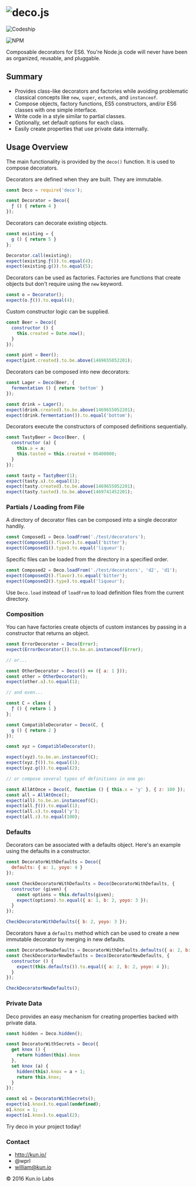 # ![deco.js](https://raw.githubusercontent.com/wprl/deco/master/deco.jpeg "deco.js")

![Codeship](https://codeship.com/projects/9440eb40-357b-0134-488a-06ccef9b395f/status?branch=v2)

![NPM](https://nodei.co/npm/deco.png?downloads=true&downloadRank=true&stars=true)

Composable decorators for ES6.  You're Node.js code will never have been as organized, reusable, and pluggable.

## Summary

-   Provides class-like decorators and factories while avoiding problematic classical concepts like `new`, `super`, `extends`, and `instanceof`.
-   Compose objects, factory functions, ES5 constructors, and/or ES6 classes with one simple interface.
-   Write code in a style similar to partial classes.
-   Optionally, set default options for each class.
-   Easily create properties that use private data internally.

## Usage Overview

The main functionality is provided by the `deco()` function.  It is used to compose decorators.

Decorators are defined when they are built.  They are immutable.

```javascript
const Deco = require('deco');

const Decorator = Deco({
  ƒ () { return 4 }
});
```

Decorators can decorate existing objects.

```javascript
const existing = {
  g () { return 5 }
};

Decorator.call(existing);
expect(existing.ƒ()).to.equal(4);
expect(existing.g()).to.equal(5);
```

Decorators can be used as factories.  Factories are functions that create objects but don't require using the `new` keyword.

```javascript
const o = Decorator();
expect(o.ƒ()).to.equal(4);
```

Custom constructor logic can be supplied.

```javascript
const Beer = Deco({
  constructor () {
    this.created = Date.now();
  }
});

const pint = Beer();
expect(pint.created).to.be.above(1469655052201);
```

Decorators can be composed into new decorators:

```javascript
const Lager = Deco(Beer, {
  fermentation () { return 'bottom' }
});

const drink = Lager();
expect(drink.created).to.be.above(1469655052201);
expect(drink.fermentation()).to.equal('bottom');
```

Decorators execute the constructors of composed definitions sequentially.

```javascript
const TastyBeer = Deco(Beer, {
  constructor (a) {
    this.a = a;
    this.tasted = this.created + 86400000;
  }
});

const tasty = TastyBeer(1);
expect(tasty.a).to.equal(1);
expect(tasty.created).to.be.above(1469655052201);
expect(tasty.tasted).to.be.above(1469741452201);
```

### Partials / Loading from File

A directory of decorator files can be composed into a single decorator handily.

```javascript
const Composed1 = Deco.loadFrom('./test/decorators');
expect(Composed1().flavor).to.equal('bitter');
expect(Composed1().type).to.equal('liqueur');
```

Specific files can be loaded from the directory in a specified order.

```javascript
const Composed2 = Deco.loadFrom('./test/decorators', 'd2', 'd1');
expect(Composed2().flavor).to.equal('bitter');
expect(Composed2().type).to.equal('liqueur');
```

Use `Deco.load` instead of `loadFrom` to load definition files from the current directory.

### Composition

You can have factories create objects of custom instances by passing in a constructor that returns an object.

```javascript
const ErrorDecorator = Deco(Error);
expect(ErrorDecorator()).to.be.an.instanceof(Error);

// or...

const OtherDecorator = Deco(() => ({ a: 1 }));
const other = OtherDecorator();
expect(other.a).to.equal(1);

// and even...

const C = class {
  ƒ () { return 1 }
};

const CompatibleDecorator = Deco(C, {
  g () { return 2 }
});

const xyz = CompatibleDecorator();

expect(xyz).to.be.an.instanceof(C);
expect(xyz.ƒ()).to.equal(1);
expect(xyz.g()).to.equal(2);

// or compose several types of definitions in one go:

const AllAtOnce = Deco(C, function () { this.x = 'y' }, { z: 100 });
const all = AllAtOnce();
expect(all).to.be.an.instanceof(C);
expect(all.ƒ()).to.equal(1);
expect(all.x).to.equal('y');
expect(all.z).to.equal(100);
```

### Defaults

Decorators can be associated with a defaults object.  Here's an example using the defaults in a constructor.

```javascript
const DecoratorWithDefaults = Deco({
  defaults: { a: 1, yoyo: 4 }
});

const CheckDecoratorWithDefaults = Deco(DecoratorWithDefaults, {
  constructor (given) {
    const options = this.defaults(given);
    expect(options).to.equal({ a: 1, b: 2, yoyo: 3 });
  }
});

CheckDecoratorWithDefaults({ b: 2, yoyo: 3 });
```

Decorators have a `defaults` method which can be used to create a new immutable decorator by merging in new defaults.

```javascript
const DecoratorNewDefaults = DecoratorWithDefaults.defaults({ a: 2, b: 2 });
const CheckDecoratorNewDefaults = Deco(DecoratorNewDefaults, {
  constructor () {
    expect(this.defaults()).to.equal({ a: 2, b: 2, yoyo: 4 });
  }
});

CheckDecoratorNewDefaults();
```

### Private Data

Deco provides an easy mechanism for creating properties backed with private data.

```javascript
const hidden = Deco.hidden();

const DecoratorWithSecrets = Deco({
  get knox () {
    return hidden(this).knox
  },
  set knox (a) {
    hidden(this).knox = a + 1;
    return this.knox;
  }
});

const o1 = DecoratorWithSecrets();
expect(o1.knox).to.equal(undefined);
o1.knox = 1;
expect(o1.knox).to.equal(2);
```

Try deco in your project today!

### Contact

-   <http://kun.io/>
-   @wprl
-   william@kun.io

© 2016 Kun.io Labs
